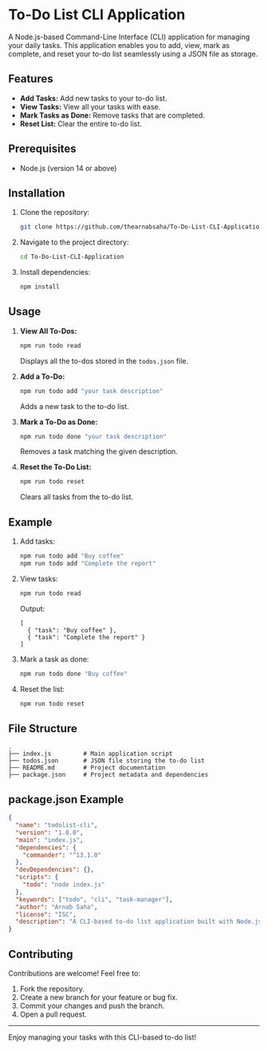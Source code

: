 # To-Do List CLI Application

A Node.js-based Command-Line Interface (CLI) application for managing your daily tasks. This application enables you to add, view, mark as complete, and reset your to-do list seamlessly using a JSON file as storage.

## Features

- **Add Tasks:** Add new tasks to your to-do list.
- **View Tasks:** View all your tasks with ease.
- **Mark Tasks as Done:** Remove tasks that are completed.
- **Reset List:** Clear the entire to-do list.

## Prerequisites

- Node.js (version 14 or above)

## Installation

1. Clone the repository:

   ```bash
   git clone https://github.com/thearnabsaha/To-Do-List-CLI-Application.git
   ```

2. Navigate to the project directory:

   ```bash
   cd To-Do-List-CLI-Application
   ```

3. Install dependencies:

   ```bash
   npm install
   ```

## Usage

1. **View All To-Dos:**

   ```bash
   npm run todo read
   ```

   Displays all the to-dos stored in the `todos.json` file.

2. **Add a To-Do:**

   ```bash
   npm run todo add "your task description"
   ```

   Adds a new task to the to-do list.

3. **Mark a To-Do as Done:**

   ```bash
   npm run todo done "your task description"
   ```

   Removes a task matching the given description.

4. **Reset the To-Do List:**

   ```bash
   npm run todo reset
   ```

   Clears all tasks from the to-do list.

## Example

1. Add tasks:

   ```bash
   npm run todo add "Buy coffee"
   npm run todo add "Complete the report"
   ```

2. View tasks:

   ```bash
   npm run todo read
   ```

   Output:

   ```
   [
     { "task": "Buy coffee" },
     { "task": "Complete the report" }
   ]
   ```

3. Mark a task as done:

   ```bash
   npm run todo done "Buy coffee"
   ```

4. Reset the list:

   ```bash
   npm run todo reset
   ```

## File Structure

```
.
├── index.js         # Main application script
├── todos.json       # JSON file storing the to-do list
├── README.md        # Project documentation
├── package.json     # Project metadata and dependencies
```

## package.json Example

```json
{
  "name": "todolist-cli",
  "version": "1.0.0",
  "main": "index.js",
  "dependencies": {
    "commander": "^13.1.0"
  },
  "devDependencies": {},
  "scripts": {
    "todo": "node index.js"
  },
  "keywords": ["todo", "cli", "task-manager"],
  "author": "Arnab Saha",
  "license": "ISC",
  "description": "A CLI-based to-do list application built with Node.js."
}
```

## Contributing

Contributions are welcome! Feel free to:

1. Fork the repository.
2. Create a new branch for your feature or bug fix.
3. Commit your changes and push the branch.
4. Open a pull request.


---

Enjoy managing your tasks with this CLI-based to-do list!
